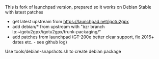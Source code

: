 This is fork of launchpad version, prepared so it works on Debian Stable with latest patches

- get latest upstream from https://launchpad.net/igotu2gpx
- add debian/* from upstream with "bzr branch lp:~igotu2gpx/igotu2gpx/trunk-packaging/"
- add patches from launchpad (GT-200e better clear support, fix 2016+ dates etc. - see github log)

Use tools/debian-snapshots.sh to create debian package
